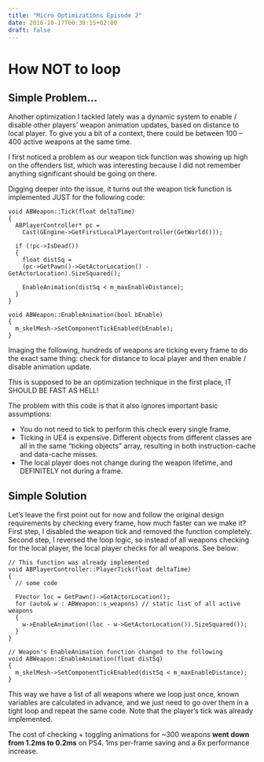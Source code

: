 ```yaml
---
title: "Micro Optimizations Episode 2"
date: 2016-10-17T00:38:15+02:00
draft: false
---
```


# How NOT to loop
## Simple Problem…

Another optimization I tackled lately was a dynamic system to enable / disable other players’ weapon animation updates, based on distance to local player. To give you a bit of a context, there could be between 100 – 400 active weapons at the same time.

I first noticed a problem as our weapon tick function was showing up high on the offenders list, which was interesting because I did not remember anything significant should be going on there.

Digging deeper into the issue, it turns out the weapon tick function is implemented JUST for the following code:
```	
void ABWeapon::Tick(float deltaTime)
{
  ABPlayerController* pc =
    Cast(GEngine->GetFirstLocalPlayerController(GetWorld()));
 
  if (!pc->IsDead())
  {
    float distSq =
    (pc->GetPawn()->GetActorLocation() - GetActorLocation).SizeSquared();
 
    EnableAnimation(distSq < m_maxEnableDistance); 
  }
}
 
void ABWeapon::EnableAnimation(bool bEnable)
{
  m_skelMesh->SetComponentTickEnabled(bEnable);
}
```

Imaging the following, hundreds of weapons are ticking every frame to do the exact same thing: check for distance to local player and then enable / disable animation update.

This is supposed to be an optimization technique in the first place, IT SHOULD BE FAST AS HELL!

The problem with this code is that it also ignores important basic assumptions:

- You do not need to tick to perform this check every single frame.
- Ticking in UE4 is expensive. Different objects from different classes are all in the same “ticking objects” array, resulting in both instruction-cache and data-cache misses.
- The local player does not change during the weapon lifetime, and DEFINITELY not during a frame.

## Simple Solution

Let’s leave the first point out for now and follow the original design requirements by checking every frame, how much faster can we make it? First step, I disabled the weapon tick and removed the function completely. Second step, I reversed the loop logic, so instead of all weapons checking for the local player, the local player checks for all weapons. See below:
```	
// This function was already implemented
void ABPlayerController::PlayerTick(float deltaTime)
{
  // some code
 
  FVector loc = GetPawn()->GetActorLocation();
  for (auto& w : ABWeapon::s_weapons) // static list of all active weapons
  {
    w->EnableAnimation((loc - w->GetActorLocation()).SizeSquared());
  }
}
 
// Weapon's EnableAnimation function changed to the following
void ABWeapon::EnableAnimation(float distSq)
{
  m_skelMesh->SetComponentTickEnabled(distSq < m_maxEnableDistance);
}
```

This way we have a list of all weapons where we loop just once, known variables are calculated in advance, and we just need to go over them in a tight loop and repeat the same code. Note that the player’s tick was already implemented.

The cost of checking + toggling animations for ~300 weapons __went down from 1.2ms to 0.2ms__ on PS4. 1ms per-frame saving and a 6x performance increase.